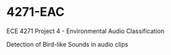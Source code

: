 # 4271-EAC
ECE 4271 Project 4 - Environmental Audio Classification

Detection of Bird-like Sounds in audio clips

